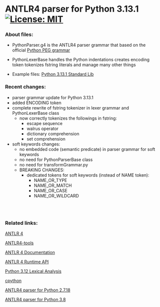 # ANTLR4 parser for Python 3.13.1 &nbsp; [![License: MIT](https://img.shields.io/badge/License-MIT-yellow.svg)](https://opensource.org/licenses/MIT)

### About files:
 - PythonParser.g4
   is the ANTLR4 parser grammar that based on the official [Python PEG grammar](https://docs.python.org/3.13/reference/grammar.html)

 - PythonLexerBase
   handles the Python indentations
   creates encoding token
   tokenizes fstring literals
   and manage many other things

- Example files: [Python 3.13.1 Standard Lib](https://github.com/python/cpython/tree/3.13/Lib)

### Recent changes:
- parser grammar update for Python 3.13.1
- added ENCODING token
- complete rewrite of fstring tokenizer in lexer grammar and PythonLexerBase class
  - now correctly tokenizes the followings in fstring:
      - escape sequence
      - walrus operator
      - dictionary comprehension
      - set comprehension
- soft keywords changes:
  - no embedded code (semantic predicate) in parser grammar for soft keywords
  - no need for PythonParserBase class
  - no need for transformGrammar.py
  - BREAKING CHANGES:
    - dedicated tokens for soft keywords (instead of NAME token):
      - NAME_OR_TYPE
      - NAME_OR_MATCH
      - NAME_OR_CASE
      - NAME_OR_WILDCARD


<br/><br/> 
### Related links:
[ANTLR 4](https://www.antlr.org/)

[ANTLR4-tools](https://github.com/antlr/antlr4/blob/master/doc/getting-started.md#getting-started-the-easy-way-using-antlr4-tools)

[ANTLR 4 Documentation](https://github.com/antlr/antlr4/tree/master/doc)

[ANTLR 4 Runtime API](https://www.antlr.org/api/Java/)

[Python 3.12 Lexical Analysis](https://docs.python.org/3.12/reference/lexical_analysis.html)

[cpython](https://github.com/python/cpython)

[ANTLR4 parser for Python 2.7.18](https://github.com/RobEin/ANTLR4-parser-for-Python-2.7.18)

[ANTLR4 parser for Python 3.8](https://github.com/RobEin/ANTLR4-parser-for-Python-3.8.12)
